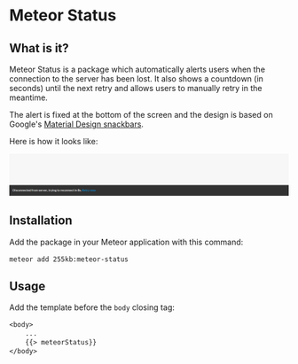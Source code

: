 # Meteor Status

## What is it?
Meteor Status is a package which automatically alerts users when the connection to the server has been lost.
It also shows a countdown (in seconds) until the next retry and allows users to manually retry in the meantime.

The alert is fixed at the bottom of the screen and the design is based on Google's [Material Design snackbars](http://www.google.com/design/spec/components/snackbars-toasts.html).

Here is how it looks like:

![Meteor Status screenshot](docs/screenshot.png)

## Installation

Add the package in your Meteor application with this command:

```
meteor add 255kb:meteor-status
```

## Usage

Add the template before the `body` closing tag:

    <body>
        ...
        {{> meteorStatus}}
    </body>

